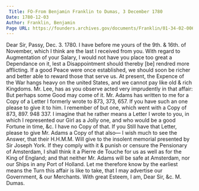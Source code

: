 ```yaml
---
 Title: FO-From Benjamin Franklin to Dumas, 3 December 1780
Date: 1780-12-03
Author: Franklin, Benjamin
Page URL: https://founders.archives.gov/documents/Franklin/01-34-02-0066
---
```


Dear Sir,
Passy, Dec. 3. 1780.
I have before me yours of the 9th. & 16th. of November, which I think are the last I received from you.
With regard to Augmentation of your Salary, I would not have you place too great a Dependance on it, lest a Disappointment should thereby [be] rendred more afflicting. If a good Peace were once established, we should soon be richer and better able to reward those that serve us. At present, the Expence of the War hangs heavy on the united States, and we cannot pay like old & rich Kingdoms.
Mr. Lee, has as you observe acted very imprudently in that affair: But perhaps some Good may come of it.
Mr. Adams has written to me for a Copy of a Letter I formerly wrote to 873, 373, 657. If you have such an one please to give it to him. I remember of but one, which went with a Copy of 873, 897. 948 337. I imagine that he rather means a Letter I wrote to you, in which I represented our Girl as a Jolly one, and who would be a good Fortune in time, &c. I have no Copy of that. If you Still have that Letter, please to give Mr. Adams a Copy of that also—
I wish much to see the Answer, that their H.H.M.M. Will give to the insolent memorial presented by Sir Joseph York. If they comply with it & punish or censure the Pensionary of Amsterdam, I shall think it a Pierre de Touche for us as well as for the King of England; and that neither Mr. Adams will be safe at Amsterdam, nor our Ships in any Port of Holland. Let me therefore know by the earliest means the Turn this affair is like to take, that I may advertise our Government, & our Merchants.
With great Esteem, I am, Dear Sir, &c.
M. Dumas.

